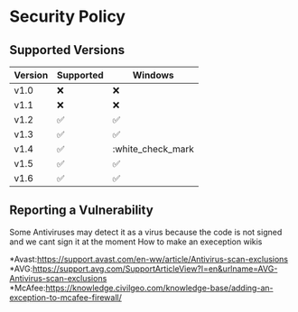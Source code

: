 # Security Policy

## Supported Versions

| Version         | Supported          | Windows
| -------         | ------------------ | ----------------------
| v1.0     | :x:                | :x:
| v1.1     | :x:                | :x:
| v1.2     | ✅                 | ✅
|  v1.3     | :white_check_mark: | ✅
|v1.4|:white_check_mark:|:white_check_mark
|v1.5|:white_check_mark:|:white_check_mark:
|v1.6|:white_check_mark:|:white_check_mark:
## Reporting a Vulnerability


Some Antiviruses may detect it as a virus because the code is not signed and we cant sign it at the moment 
How to make an exeception wikis 

*Avast:https://support.avast.com/en-ww/article/Antivirus-scan-exclusions
*AVG:https://support.avg.com/SupportArticleView?l=en&urlname=AVG-Antivirus-scan-exclusions
*McAfee:https://knowledge.civilgeo.com/knowledge-base/adding-an-exception-to-mcafee-firewall/
